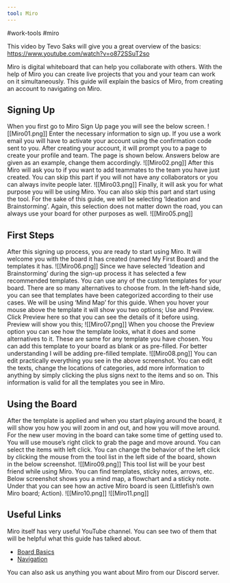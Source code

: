 ```yaml
---
tool: Miro
---
```


#work-tools #miro

This video by Tevo Saks will give you a great overview of the basics: https://www.youtube.com/watch?v=o872SSuT2so

Miro is digital whiteboard that can help you collaborate with others. With the help of Miro you can create live projects that you and your team can work on it simultaneously. This guide will explain the basics of Miro, from creating an account to navigating on Miro.
## Signing Up
When you first go to Miro Sign Up page you will see the below screen.
![[Miro01.png]]
Enter the necessary information to sign up. If you use a work email you will have to activate your account using the confirmation code sent to you. After creating your account, it will prompt you to a page to create your profile and team. The page is shown below. Answers below are given as an example, change them accordingly.
![[Miro02.png]]
After this Miro will ask you to if you want to add teammates to the team you have just created. You can skip this part if you will not have any collaborators or you can always invite people later.
![[Miro03.png]]
Finally, it will ask you for what purpose you will be using Miro. You can also skip this part and start using the tool. For the sake of this guide, we will be selecting ‘Ideation and Brainstorming’. Again, this selection does not matter down the road, you can always use your board for other purposes as well.
![[Miro05.png]]
## First Steps
After this signing up process, you are ready to start using Miro. It will welcome you with the board it has created (named My First Board) and the templates it has.
![[Miro06.png]]
Since we have selected ‘Ideation and Brainstorming’ during the sign-up process it has selected a few recommended templates. You can use any of the custom templates for your board. There are so many alternatives to choose from. In the left-hand side, you can see that templates have been categorized according to their use cases. We will be using ‘Mind Map’ for this guide. When you hover your mouse above the template it will show you two options; Use and Preview. Click Preview here so that you can see the details of it before using. Preview will show you this;
![[Miro07.png]]
When you choose the Preview option you can see how the template looks, what it does and some alternatives to it. These are same for any template you have chosen. You can add this template to your board as blank or as pre-filled. For better understanding I will be adding pre-filled template.
![[Miro08.png]]
You can edit practically everything you see in the above screenshot. You can edit the texts, change the locations of categories, add more information to anything by simply clicking the plus signs next to the items and so on. This information is valid for all the templates you see in Miro.
## Using the Board
After the template is applied and when you start playing around the board, it will show you how you will zoom in and out, and how you will move around. For the new user moving in the board can take some time of getting used to. You will use mouse’s right click to grab the page and move around. You can select the items with left click. You can change the behavior of the left click by clicking the mouse from the tool list in the left side of the board, shown in the below screenshot.
![[Miro09.png]]
This tool list will be your best friend while using Miro. You can find templates, sticky notes, arrows, etc. Below screenshot shows you a mind map, a flowchart and a sticky note. Under that you can see how an active Miro board is seen (Littlefish’s own Miro board; Action).
![[Miro10.png]]
![[Miro11.png]]
## Useful Links
Miro itself has very useful YouTube channel. You can see two of them that will be helpful what this guide has talked about.
+ [Board Basics]([https://www.youtube.com/watch?v=7L1-0DOGHDY](https://www.youtube.com/watch?v=7L1-0DOGHDY))
+ [Navigation]([https://www.youtube.com/watch?v=0olcwCD9-GM](https://www.youtube.com/watch?v=0olcwCD9-GM))

You can also ask us anything you want about Miro from our Discord server.

